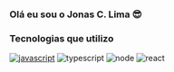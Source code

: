 ### Olá eu sou o Jonas C. Lima 😎

### Tecnologias que utilizo
[![javascript](https://img.shields.io/badge/JavaScript-F7DF1E?style=for-the-badge&logo=javascript&logoColor=black)]()
![typescript](https://img.shields.io/badge/TypeScript-007ACC?style=for-the-badge&logo=typescript&logoColor=white)
![node](https://img.shields.io/badge/Node.js-43853D?style=for-the-badge&logo=node.js&logoColor=white)
![react](https://img.shields.io/badge/React-20232A?style=for-the-badge&logo=react&logoColor=61DAFB)


